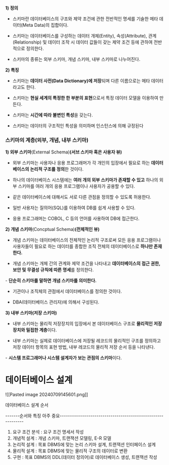 **1) 정의**

- 스키마란 데이터베이스의 구조와 제약 조건에 관한 전반적인 명세를 기술한 메타 데이터(Meta Data)의 집합이다.

- 스키마는 데이터베이스를 구성하는 데이터 개체(Entity), 속성(Attribute), 관계(Relationship) 및 데이터 조작 시 데이터 값들이 갖는 제약 조건 등에 관하여 전반적으로 정의한다.

- 스키마의 종류는 외부 스키마, 개념 스키마, 내부 스키마로 나누어진다.

**2) 특징**

- 스키마는 **데이터 사전(Data Dictionary)에 저장**되며 다른 이름으로는 메타 데이터라고도 한다.

- 스키마는 **현실 세계의 특정한 한 부분의 표현**으로서 특정 데이터 모델을 이용하여 만든다.

- 스키마는 **시간에 따라 불변인 특성**을 갖는다.

- 스키마는 데이터의 구조적인 특성을 의미하며 인스턴스에 의해 규정된다

### **스키마의 계층(외부, 개념, 내부 스키마)**

**1) 외부 스키마**(External Schema)**(서브 스키마 혹은 사용자 뷰)**

- 외부 스키마는 사용자나 응용 프로그래머가 각 개인의 입장에서 필요로 하는 **데이터베이스의 논리적 구조를 정의**한 것이다.

- 하나의 데이터베이스 시스템에는 **여러 개의 외부 스키마가 존재할 수 있고** 하나의 외부 스키마를 여러 개의 응용 프로그램이나 사용자가 공용할 수 있다.

- 같은 데이터베이스에 대해서도 서로 다른 관점을 정의할 수 있도록 허용한다.

- 일반 사용자는 질의어(SQL)를 이용하여 DB를 쉽게 사용할 수 있다.

- 응용 프로그래머는 COBOL, C 등의 언어를 사용하여 DB에 접근한다.

**2) 개념 스키마**(Concptual Schema)**(전체적인 뷰)**

- 개념 스키마는 데이터베이스의 전체적인 논리적 구조로써 모든 응용 프로그램이나 사용자들이 필요로 하는 데이터를 종합한 조직 전체의 데이터베이스로 **하나만 존재한다.**

- 개념 스키마는 개체 간의 관계와 제약 조건을 나타내고 **데이터베이스의 접근 권한, 보안 및 무결성 규칙에 따른 명세**를 정의한다.

- **단순히 스키마를 말하면 개념 스키마를 의미한다.**

- 기관이나 조직체의 관점에서 데이터베이스를 정의한 것이다.

- DBA(데이터베이스 관리자)에 의해서 구성된다.

**3) 내부 스키마(저장 스키마)**

- 내부 스키마는 물리적 저장장치의 입장에서 본 데이터베이스 구조로 **물리적인 저장장치와 밀접한 계층**이다.

- 내부 스키마는 실제로 데이터베이스에 저장될 레코드의 물리적인 구조를 정의하고 저장 데이터 항목의 표현 방법, 내부 레코드의 물리적 저장 순서 등을 나타낸다.

- **시스템 프로그래머나 시스템 설계자가 보는 관점의 스키마**이다.


# 데이터베이스 설계

![[Pasted image 20240709145601.png]]

데이터베이스 설계 순서

-------순서와 특징 아주 중요------------------------------------------------------------

1. 요구 조건 분석 : 요구 조건 명세서 작성
2. 개념적 설계 : 개념 스키마, 트랜잭션 모델링, E-R 모델
3. 논리적 설계 : 목표 DBMS에 맞는 논리 스키마 설계, 트랜잭션 인터페이스 설계
4. 물리적 설계 : 목표 DBMS에 맞는 물리적 구조의 데이터로 변환
5. 구현 : 목표 DBMS의 DDL(데이터 정의어)로 데이터베이스 생성, 트랜잭션 작성
